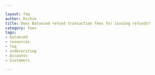 ```yaml
---

layout: faq
author: Richie
title: Does Balanced refund transaction fees for issuing refunds?
category: fees
tags:
- balanced
- resources
- faq
- underwriting
- Accounts
- Customers

---
```




